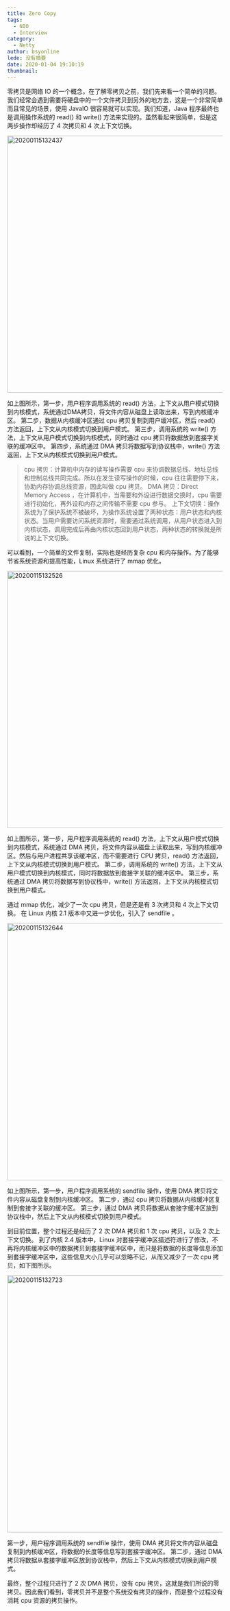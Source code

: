 ```yaml
---
title: Zero Copy
tags:
  - NIO
  - Interview
category:
  - Netty
author: bsyonline
lede: 没有摘要
date: 2020-01-04 19:10:19
thumbnail:
---
```


零拷贝是网络 IO 的一个概念。在了解零拷贝之前，我们先来看一个简单的问题。我们经常会遇到需要将硬盘中的一个文件拷贝到另外的地方去，这是一个非常简单而且常见的场景，使用 JavaIO 很容易就可以实现。我们知道，Java 程序最终也是调用操作系统的 read() 和 write() 方法来实现的。虽然看起来很简单，但是这两步操作却经历了 4 次拷贝和 4 次上下文切换。

<img src="https://s2.ax1x.com/2020/02/27/3azRyD.png" alt="20200115132437" border="0" style="width:600px;">


如上图所示，第一步，用户程序调用系统的 read() 方法，上下文从用户模式切换到内核模式，系统通过DMA拷贝，将文件内容从磁盘上读取出来，写到内核缓冲区。
第二步，数据从内核缓冲区通过 cpu 拷贝复制到用户缓冲区，然后 read() 方法返回，上下文从内核模式切换到用户模式。
第三步，调用系统的 write() 方法，上下文从用户模式切换到内核模式，同时通过 cpu 拷贝将数据放到套接字关联的缓冲区中。
第四步，系统通过 DMA 拷贝将数据写到协议栈中，write() 方法返回，上下文从内核模式切换到用户模式。

>cpu 拷贝：计算机中内存的读写操作需要 cpu 来协调数据总线、地址总线和控制总线共同完成。所以在发生读写操作的时候，cpu 往往需要停下来，协助内存协调总线资源，因此叫做 cpu 拷贝。
DMA 拷贝：Direct Memory Access ，在计算机中，当需要和外设进行数据交换时，cpu 需要进行初始化，再外设和内存之间传输不需要 cpu 参与。
上下文切换：操作系统为了保护系统不被破坏，为操作系统设置了两种状态：用户状态和内核状态。当用户需要访问系统资源时，需要通过系统调用，从用户状态进入到内核状态，调用完成后再由内核状态回到用户状态，两种状态的转换就是所说的上下文切换。

可以看到，一个简单的文件复制，实际也是经历复杂 cpu 和内存操作。为了能够节省系统资源和提高性能，Linux 系统进行了 mmap 优化。

<img src="https://s2.ax1x.com/2020/02/27/3azgSK.png" alt="20200115132526" border="0" style="width:600px;">

如上图所示，第一步，用户程序调用系统的 read() 方法，上下文从用户模式切换到内核模式，系统通过 DMA 拷贝，将文件内容从磁盘上读取出来，写到内核缓冲区。然后与用户进程共享该缓冲区，而不需要进行 CPU 拷贝，read() 方法返回，上下文从内核模式切换到用户模式。
第二步，调用系统的 write() 方法，上下文从用户模式切换到内核模式，同时将数据放到套接字关联的缓冲区中。
第三步，系统通过 DMA 拷贝将数据写到协议栈中，write() 方法返回，上下文从内核模式切换到用户模式。

通过 mmap 优化，减少了一次 cpu 拷贝，但是还是有 3 次拷贝和 4 次上下文切换。
在 Linux 内核 2.1 版本中又进一步优化，引入了 sendfile 。

<img src="https://s2.ax1x.com/2020/02/27/3azBw9.png" alt="20200115132644" border="0" style="width:600px;">

如上图所示，第一步，用户程序调用系统的 sendfile 操作，使用 DMA 拷贝将文件内容从磁盘复制到内核缓冲区。
第二步，通过 cpu 拷贝将数据从内核缓冲区复制到套接字关联的缓冲区。
第三步，通过 DMA 拷贝将数据从套接字缓冲区放到协议栈中，然后上下文从内核模式切换到用户模式。

到目前位置，整个过程还是经历了 2 次 DMA 拷贝和 1 次 cpu 拷贝，以及 2 次上下文切换。
到了内核 2.4 版本中，Linux 对套接字缓冲区描述符进行了修改，不再将内核缓冲区中的数据拷贝到套接字缓冲区中，而只是将数据的长度等信息添加到套接字缓冲区中，这些信息大小几乎可以忽略不记，从而又减少了一次 cpu 拷贝，如下图所示。

<img src="https://s2.ax1x.com/2020/02/27/3azsF1.png" alt="20200115132723" border="0" style="width:600px;">

第一步，用户程序调用系统的 sendfile 操作，使用 DMA 拷贝将文件内容从磁盘复制到内核缓冲区，将数据的长度等信息写到套接字缓冲区。
第二步，通过 DMA 拷贝将数据从套接字缓冲区放到协议栈中，然后上下文从内核模式切换到用户模式。

最终，整个过程只进行了 2 次 DMA 拷贝，没有 cpu 拷贝，这就是我们所说的零拷贝。因此我们看到，零拷贝并不是整个系统没有拷贝的操作，而是整个过程没有消耗 cpu 资源的拷贝操作。
